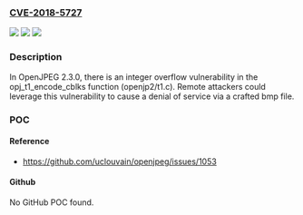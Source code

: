 ### [CVE-2018-5727](https://cve.mitre.org/cgi-bin/cvename.cgi?name=CVE-2018-5727)
![](https://img.shields.io/static/v1?label=Product&message=n%2Fa&color=blue)
![](https://img.shields.io/static/v1?label=Version&message=n%2Fa&color=blue)
![](https://img.shields.io/static/v1?label=Vulnerability&message=n%2Fa&color=brighgreen)

### Description

In OpenJPEG 2.3.0, there is an integer overflow vulnerability in the opj_t1_encode_cblks function (openjp2/t1.c). Remote attackers could leverage this vulnerability to cause a denial of service via a crafted bmp file.

### POC

#### Reference
- https://github.com/uclouvain/openjpeg/issues/1053

#### Github
No GitHub POC found.

